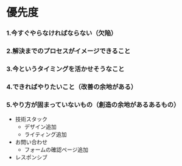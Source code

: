 <!-- - フォント -->

# 優先度

### 1.今すぐやらなければならない（欠陥）

### 2.解決までのプロセスがイメージできること

### 3.今というタイミングを活かせそうなこと

### 4.できればやりたいこと（改善の余地がある）

### 5.やり方が固まっていないもの（創造の余地があるあるもの）

<!-- - ローディングアニメーション -->

- 技術スタック
  - デザイン追加
  - ライティング追加
- お問い合わせ
  - フォームの確認ページ追加
- レスポンシブ
<!-- - SEO 設定
  - URL の正規化 pending -->
